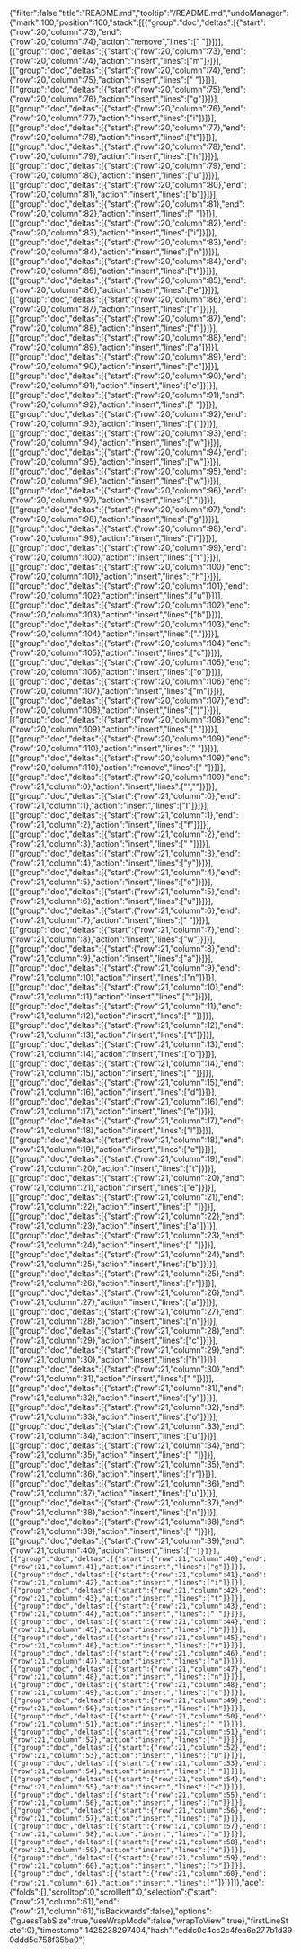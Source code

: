 {"filter":false,"title":"README.md","tooltip":"/README.md","undoManager":{"mark":100,"position":100,"stack":[[{"group":"doc","deltas":[{"start":{"row":20,"column":73},"end":{"row":20,"column":74},"action":"remove","lines":[" "]}]}],[{"group":"doc","deltas":[{"start":{"row":20,"column":73},"end":{"row":20,"column":74},"action":"insert","lines":["m"]}]}],[{"group":"doc","deltas":[{"start":{"row":20,"column":74},"end":{"row":20,"column":75},"action":"insert","lines":[" "]}]}],[{"group":"doc","deltas":[{"start":{"row":20,"column":75},"end":{"row":20,"column":76},"action":"insert","lines":["g"]}]}],[{"group":"doc","deltas":[{"start":{"row":20,"column":76},"end":{"row":20,"column":77},"action":"insert","lines":["i"]}]}],[{"group":"doc","deltas":[{"start":{"row":20,"column":77},"end":{"row":20,"column":78},"action":"insert","lines":["t"]}]}],[{"group":"doc","deltas":[{"start":{"row":20,"column":78},"end":{"row":20,"column":79},"action":"insert","lines":["h"]}]}],[{"group":"doc","deltas":[{"start":{"row":20,"column":79},"end":{"row":20,"column":80},"action":"insert","lines":["u"]}]}],[{"group":"doc","deltas":[{"start":{"row":20,"column":80},"end":{"row":20,"column":81},"action":"insert","lines":["b"]}]}],[{"group":"doc","deltas":[{"start":{"row":20,"column":81},"end":{"row":20,"column":82},"action":"insert","lines":[" "]}]}],[{"group":"doc","deltas":[{"start":{"row":20,"column":82},"end":{"row":20,"column":83},"action":"insert","lines":["i"]}]}],[{"group":"doc","deltas":[{"start":{"row":20,"column":83},"end":{"row":20,"column":84},"action":"insert","lines":["n"]}]}],[{"group":"doc","deltas":[{"start":{"row":20,"column":84},"end":{"row":20,"column":85},"action":"insert","lines":["t"]}]}],[{"group":"doc","deltas":[{"start":{"row":20,"column":85},"end":{"row":20,"column":86},"action":"insert","lines":["e"]}]}],[{"group":"doc","deltas":[{"start":{"row":20,"column":86},"end":{"row":20,"column":87},"action":"insert","lines":["r"]}]}],[{"group":"doc","deltas":[{"start":{"row":20,"column":87},"end":{"row":20,"column":88},"action":"insert","lines":["f"]}]}],[{"group":"doc","deltas":[{"start":{"row":20,"column":88},"end":{"row":20,"column":89},"action":"insert","lines":["a"]}]}],[{"group":"doc","deltas":[{"start":{"row":20,"column":89},"end":{"row":20,"column":90},"action":"insert","lines":["c"]}]}],[{"group":"doc","deltas":[{"start":{"row":20,"column":90},"end":{"row":20,"column":91},"action":"insert","lines":["e"]}]}],[{"group":"doc","deltas":[{"start":{"row":20,"column":91},"end":{"row":20,"column":92},"action":"insert","lines":[" "]}]}],[{"group":"doc","deltas":[{"start":{"row":20,"column":92},"end":{"row":20,"column":93},"action":"insert","lines":["("]}]}],[{"group":"doc","deltas":[{"start":{"row":20,"column":93},"end":{"row":20,"column":94},"action":"insert","lines":["w"]}]}],[{"group":"doc","deltas":[{"start":{"row":20,"column":94},"end":{"row":20,"column":95},"action":"insert","lines":["w"]}]}],[{"group":"doc","deltas":[{"start":{"row":20,"column":95},"end":{"row":20,"column":96},"action":"insert","lines":["w"]}]}],[{"group":"doc","deltas":[{"start":{"row":20,"column":96},"end":{"row":20,"column":97},"action":"insert","lines":["."]}]}],[{"group":"doc","deltas":[{"start":{"row":20,"column":97},"end":{"row":20,"column":98},"action":"insert","lines":["g"]}]}],[{"group":"doc","deltas":[{"start":{"row":20,"column":98},"end":{"row":20,"column":99},"action":"insert","lines":["i"]}]}],[{"group":"doc","deltas":[{"start":{"row":20,"column":99},"end":{"row":20,"column":100},"action":"insert","lines":["t"]}]}],[{"group":"doc","deltas":[{"start":{"row":20,"column":100},"end":{"row":20,"column":101},"action":"insert","lines":["h"]}]}],[{"group":"doc","deltas":[{"start":{"row":20,"column":101},"end":{"row":20,"column":102},"action":"insert","lines":["u"]}]}],[{"group":"doc","deltas":[{"start":{"row":20,"column":102},"end":{"row":20,"column":103},"action":"insert","lines":["b"]}]}],[{"group":"doc","deltas":[{"start":{"row":20,"column":103},"end":{"row":20,"column":104},"action":"insert","lines":["."]}]}],[{"group":"doc","deltas":[{"start":{"row":20,"column":104},"end":{"row":20,"column":105},"action":"insert","lines":["c"]}]}],[{"group":"doc","deltas":[{"start":{"row":20,"column":105},"end":{"row":20,"column":106},"action":"insert","lines":["o"]}]}],[{"group":"doc","deltas":[{"start":{"row":20,"column":106},"end":{"row":20,"column":107},"action":"insert","lines":["m"]}]}],[{"group":"doc","deltas":[{"start":{"row":20,"column":107},"end":{"row":20,"column":108},"action":"insert","lines":[")"]}]}],[{"group":"doc","deltas":[{"start":{"row":20,"column":108},"end":{"row":20,"column":109},"action":"insert","lines":["."]}]}],[{"group":"doc","deltas":[{"start":{"row":20,"column":109},"end":{"row":20,"column":110},"action":"insert","lines":[" "]}]}],[{"group":"doc","deltas":[{"start":{"row":20,"column":109},"end":{"row":20,"column":110},"action":"remove","lines":[" "]}]}],[{"group":"doc","deltas":[{"start":{"row":20,"column":109},"end":{"row":21,"column":0},"action":"insert","lines":["",""]}]}],[{"group":"doc","deltas":[{"start":{"row":21,"column":0},"end":{"row":21,"column":1},"action":"insert","lines":["I"]}]}],[{"group":"doc","deltas":[{"start":{"row":21,"column":1},"end":{"row":21,"column":2},"action":"insert","lines":["f"]}]}],[{"group":"doc","deltas":[{"start":{"row":21,"column":2},"end":{"row":21,"column":3},"action":"insert","lines":[" "]}]}],[{"group":"doc","deltas":[{"start":{"row":21,"column":3},"end":{"row":21,"column":4},"action":"insert","lines":["y"]}]}],[{"group":"doc","deltas":[{"start":{"row":21,"column":4},"end":{"row":21,"column":5},"action":"insert","lines":["o"]}]}],[{"group":"doc","deltas":[{"start":{"row":21,"column":5},"end":{"row":21,"column":6},"action":"insert","lines":["u"]}]}],[{"group":"doc","deltas":[{"start":{"row":21,"column":6},"end":{"row":21,"column":7},"action":"insert","lines":[" "]}]}],[{"group":"doc","deltas":[{"start":{"row":21,"column":7},"end":{"row":21,"column":8},"action":"insert","lines":["w"]}]}],[{"group":"doc","deltas":[{"start":{"row":21,"column":8},"end":{"row":21,"column":9},"action":"insert","lines":["a"]}]}],[{"group":"doc","deltas":[{"start":{"row":21,"column":9},"end":{"row":21,"column":10},"action":"insert","lines":["n"]}]}],[{"group":"doc","deltas":[{"start":{"row":21,"column":10},"end":{"row":21,"column":11},"action":"insert","lines":["t"]}]}],[{"group":"doc","deltas":[{"start":{"row":21,"column":11},"end":{"row":21,"column":12},"action":"insert","lines":[" "]}]}],[{"group":"doc","deltas":[{"start":{"row":21,"column":12},"end":{"row":21,"column":13},"action":"insert","lines":["t"]}]}],[{"group":"doc","deltas":[{"start":{"row":21,"column":13},"end":{"row":21,"column":14},"action":"insert","lines":["o"]}]}],[{"group":"doc","deltas":[{"start":{"row":21,"column":14},"end":{"row":21,"column":15},"action":"insert","lines":[" "]}]}],[{"group":"doc","deltas":[{"start":{"row":21,"column":15},"end":{"row":21,"column":16},"action":"insert","lines":["d"]}]}],[{"group":"doc","deltas":[{"start":{"row":21,"column":16},"end":{"row":21,"column":17},"action":"insert","lines":["e"]}]}],[{"group":"doc","deltas":[{"start":{"row":21,"column":17},"end":{"row":21,"column":18},"action":"insert","lines":["l"]}]}],[{"group":"doc","deltas":[{"start":{"row":21,"column":18},"end":{"row":21,"column":19},"action":"insert","lines":["e"]}]}],[{"group":"doc","deltas":[{"start":{"row":21,"column":19},"end":{"row":21,"column":20},"action":"insert","lines":["t"]}]}],[{"group":"doc","deltas":[{"start":{"row":21,"column":20},"end":{"row":21,"column":21},"action":"insert","lines":["e"]}]}],[{"group":"doc","deltas":[{"start":{"row":21,"column":21},"end":{"row":21,"column":22},"action":"insert","lines":[" "]}]}],[{"group":"doc","deltas":[{"start":{"row":21,"column":22},"end":{"row":21,"column":23},"action":"insert","lines":["a"]}]}],[{"group":"doc","deltas":[{"start":{"row":21,"column":23},"end":{"row":21,"column":24},"action":"insert","lines":[" "]}]}],[{"group":"doc","deltas":[{"start":{"row":21,"column":24},"end":{"row":21,"column":25},"action":"insert","lines":["b"]}]}],[{"group":"doc","deltas":[{"start":{"row":21,"column":25},"end":{"row":21,"column":26},"action":"insert","lines":["r"]}]}],[{"group":"doc","deltas":[{"start":{"row":21,"column":26},"end":{"row":21,"column":27},"action":"insert","lines":["a"]}]}],[{"group":"doc","deltas":[{"start":{"row":21,"column":27},"end":{"row":21,"column":28},"action":"insert","lines":["n"]}]}],[{"group":"doc","deltas":[{"start":{"row":21,"column":28},"end":{"row":21,"column":29},"action":"insert","lines":["c"]}]}],[{"group":"doc","deltas":[{"start":{"row":21,"column":29},"end":{"row":21,"column":30},"action":"insert","lines":["h"]}]}],[{"group":"doc","deltas":[{"start":{"row":21,"column":30},"end":{"row":21,"column":31},"action":"insert","lines":[" "]}]}],[{"group":"doc","deltas":[{"start":{"row":21,"column":31},"end":{"row":21,"column":32},"action":"insert","lines":["y"]}]}],[{"group":"doc","deltas":[{"start":{"row":21,"column":32},"end":{"row":21,"column":33},"action":"insert","lines":["o"]}]}],[{"group":"doc","deltas":[{"start":{"row":21,"column":33},"end":{"row":21,"column":34},"action":"insert","lines":["u"]}]}],[{"group":"doc","deltas":[{"start":{"row":21,"column":34},"end":{"row":21,"column":35},"action":"insert","lines":[" "]}]}],[{"group":"doc","deltas":[{"start":{"row":21,"column":35},"end":{"row":21,"column":36},"action":"insert","lines":["r"]}]}],[{"group":"doc","deltas":[{"start":{"row":21,"column":36},"end":{"row":21,"column":37},"action":"insert","lines":["u"]}]}],[{"group":"doc","deltas":[{"start":{"row":21,"column":37},"end":{"row":21,"column":38},"action":"insert","lines":["n"]}]}],[{"group":"doc","deltas":[{"start":{"row":21,"column":38},"end":{"row":21,"column":39},"action":"insert","lines":[" "]}]}],[{"group":"doc","deltas":[{"start":{"row":21,"column":39},"end":{"row":21,"column":40},"action":"insert","lines":["`"]}]}],[{"group":"doc","deltas":[{"start":{"row":21,"column":40},"end":{"row":21,"column":41},"action":"insert","lines":["g"]}]}],[{"group":"doc","deltas":[{"start":{"row":21,"column":41},"end":{"row":21,"column":42},"action":"insert","lines":["i"]}]}],[{"group":"doc","deltas":[{"start":{"row":21,"column":42},"end":{"row":21,"column":43},"action":"insert","lines":["t"]}]}],[{"group":"doc","deltas":[{"start":{"row":21,"column":43},"end":{"row":21,"column":44},"action":"insert","lines":[" "]}]}],[{"group":"doc","deltas":[{"start":{"row":21,"column":44},"end":{"row":21,"column":45},"action":"insert","lines":["b"]}]}],[{"group":"doc","deltas":[{"start":{"row":21,"column":45},"end":{"row":21,"column":46},"action":"insert","lines":["r"]}]}],[{"group":"doc","deltas":[{"start":{"row":21,"column":46},"end":{"row":21,"column":47},"action":"insert","lines":["a"]}]}],[{"group":"doc","deltas":[{"start":{"row":21,"column":47},"end":{"row":21,"column":48},"action":"insert","lines":["n"]}]}],[{"group":"doc","deltas":[{"start":{"row":21,"column":48},"end":{"row":21,"column":49},"action":"insert","lines":["c"]}]}],[{"group":"doc","deltas":[{"start":{"row":21,"column":49},"end":{"row":21,"column":50},"action":"insert","lines":["h"]}]}],[{"group":"doc","deltas":[{"start":{"row":21,"column":50},"end":{"row":21,"column":51},"action":"insert","lines":[" "]}]}],[{"group":"doc","deltas":[{"start":{"row":21,"column":51},"end":{"row":21,"column":52},"action":"insert","lines":["-"]}]}],[{"group":"doc","deltas":[{"start":{"row":21,"column":52},"end":{"row":21,"column":53},"action":"insert","lines":["D"]}]}],[{"group":"doc","deltas":[{"start":{"row":21,"column":53},"end":{"row":21,"column":54},"action":"insert","lines":[" "]}]}],[{"group":"doc","deltas":[{"start":{"row":21,"column":54},"end":{"row":21,"column":55},"action":"insert","lines":["<"]}]}],[{"group":"doc","deltas":[{"start":{"row":21,"column":55},"end":{"row":21,"column":56},"action":"insert","lines":["n"]}]}],[{"group":"doc","deltas":[{"start":{"row":21,"column":56},"end":{"row":21,"column":57},"action":"insert","lines":["a"]}]}],[{"group":"doc","deltas":[{"start":{"row":21,"column":57},"end":{"row":21,"column":58},"action":"insert","lines":["m"]}]}],[{"group":"doc","deltas":[{"start":{"row":21,"column":58},"end":{"row":21,"column":59},"action":"insert","lines":["e"]}]}],[{"group":"doc","deltas":[{"start":{"row":21,"column":59},"end":{"row":21,"column":60},"action":"insert","lines":[">"]}]}],[{"group":"doc","deltas":[{"start":{"row":21,"column":60},"end":{"row":21,"column":61},"action":"insert","lines":["`"]}]}]]},"ace":{"folds":[],"scrolltop":0,"scrollleft":0,"selection":{"start":{"row":21,"column":61},"end":{"row":21,"column":61},"isBackwards":false},"options":{"guessTabSize":true,"useWrapMode":false,"wrapToView":true},"firstLineState":0},"timestamp":1425238297404,"hash":"eddc0c4cc2c4fea6e277b1d390ddd5e758f35ba0"}